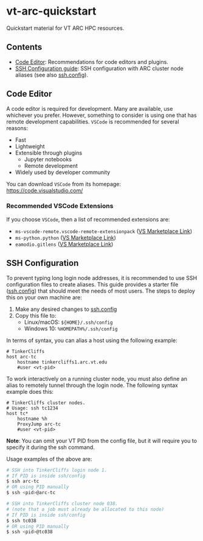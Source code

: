 # vt-arc-quickstart

Quickstart material for VT ARC HPC resources.

## Contents

- [Code Editor](#code-editor): Recommendations for code editors and plugins.
- [SSH Configuration guide](#ssh-configuration): SSH configuration with ARC cluster node aliases (see also [ssh.config](ssh.config)).

## Code Editor

A code editor is required for development. Many are available, use whichever you prefer. However, something to consider is using one that has remote development capabilities. `VSCode` is recommended for several reasons:
- Fast
- Lightweight
- Extensible through plugins
    - Jupyter notebooks
    - Remote development
- Widely used by developer community

You can download `VSCode` from its homepage: <https://code.visualstudio.com/>

### Recommended VSCode Extensions

If you choose `VSCode`, then a list of recommended extensions are:
- `ms-vscode-remote.vscode-remote-extensionpack` ([VS Marketplace Link](https://marketplace.visualstudio.com/items?itemName=ms-vscode-remote.vscode-remote-extensionpack))
- `ms-python.python` ([VS Marketplace Link](https://marketplace.visualstudio.com/items?itemName=ms-python.python))
- `eamodio.gitlens` ([VS Marketplace Link](https://marketplace.visualstudio.com/items?itemName=eamodio.gitlens))


## SSH Configuration

To prevent typing long login node addresses, it is recommended to use SSH configuration files to create aliases. This guide provides a starter file ([ssh.config](ssh.config)) that should meet the needs of most users. The steps to deploy this on your own machine are:

1. Make any desired changes to [ssh.config](ssh.config)
2. Copy this file to:
    - Linux/macOS: `${HOME}/.ssh/config`
    - Windows 10: `%HOMEPATH%/.ssh/config`


In terms of syntax, you can alias a host using the following example:
```sshconfig
# TinkerCliffs
host arc-tc
    hostname tinkercliffs1.arc.vt.edu
    #user <vt-pid>
```

To work interactively on a running cluster node, you must also define an alias to remotely tunnel through the login node. The following syntax example does this:
```sshconfig
# TinkerCliffs cluster nodes.
# Usage: ssh tc1234
host tc*
    hostname %h
    ProxyJump arc-tc
    #user <vt-pid>
```

__Note__: You can omit your VT PID from the config file, but it will require you to specify it during the ssh command.

Usage examples of the above are:
```bash
# SSH into TinkerCliffs login node 1.
# If PID is inside ssh/config
$ ssh arc-tc
# OR using PID manually
$ ssh <pid>@arc-tc
```

```bash
# SSH into TinkerCliffs cluster node 038.
# (note that a job must already be allocated to this node)
# If PID is inside ssh/config
$ ssh tc038
# OR using PID manually
$ ssh <pid>@tc038
```